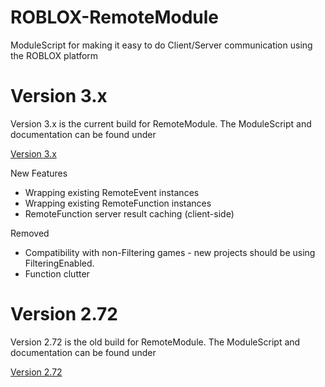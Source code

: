 # ROBLOX-RemoteModule
ModuleScript for making it easy to do Client/Server communication using the ROBLOX platform

Version 3.x
===========
Version 3.x is the current build for RemoteModule. The ModuleScript and documentation can be found under

[Version 3.x](Version-3.x/)

New Features
* Wrapping existing RemoteEvent instances
* Wrapping existing RemoteFunction instances
* RemoteFunction server result caching (client-side)

Removed
* Compatibility with non-Filtering games - new projects should be using FilteringEnabled.
* Function clutter

Version 2.72
===========
Version 2.72 is the old build for RemoteModule. The ModuleScript and documentation can be found under

[Version 2.72](Version-2.72/)
